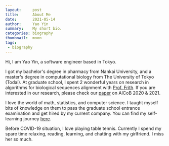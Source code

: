 ```yaml
---
layout:     post
title:      About Me
date:       2021-05-14
author:     Yao Yin
summary:    My short bio.
categories: biography
thumbnail:  moon
tags:
 - biography
---
```


Hi, I am Yao Yin, a software engineer based in Tokyo.  

I got my bachelor's degree in pharmacy from Nankai University, and a master's degree in computational biology from The University of Tokyo (Todai). At graduate school, I spent 2 wonderful years on research in algorithms for biological sequences alignment with [Prof. Frith](https://sites.google.com/site/frithbioinfo/home?authuser=0). If you are interested in our research, please check our [paper](https://www.biorxiv.org/content/10.1101/2021.01.25.428050v1) on AICoB 2020 & 2021.  

I love the world of math, statistics, and computer science. I taught myself bits of knowledge on them to pass the graduate school entrance examination and get hired by my current company. You can find my self-learning journey [here](2021-05-15-my-journey-in-cs-and-math.md).  

Before COVID-19 situation, I love playing table tennis. Currently I spend my spare time relaxing, reading, learning, and chatting with my girlfriend. I miss her so much.
